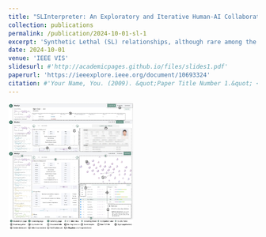 ```yaml
---
title: "SLInterpreter: An Exploratory and Iterative Human-AI Collaborative System for GNN-based Synthetic Lethal Prediction"
collection: publications
permalink: /publication/2024-10-01-sl-1
excerpt: 'Synthetic Lethal (SL) relationships, although rare among the vast array of gene combinations, hold substantial promise for targeted cancer therapy. Despite advancements in AI model accuracy, there remains a persistent need among domain experts for interpretive paths and mechanism explorations that better harmonize with domain-specific knowledge, particularly due to the significant costs involved in experimentation. To address this gap, we propose an iterative Human-AI collaborative framework comprising two key components: 1)Human-Engaged Knowledge Graph Refinement based on Metapath Strategies, which leverages insights from interpretive paths and domain expertise to refine the knowledge graph through metapath strategies with appropriate granularity. 2)Cross-Granularity SL Interpretation Enhancement and Mechanism Analysis, which aids domain experts in organizing and comparing prediction results and interpretive paths across different granularities, thereby uncovering new SL relationships, enhancing result interpretation, and elucidating potential mechanisms inferred by Graph Neural Network (GNN) models. These components cyclically optimize model predictions and mechanism explorations, thereby enhancing expert involvement and intervention to build trust. This framework, facilitated by SLInterpreter, ensures that newly generated interpretive paths increasingly align with domain knowledge and adhere more closely to real-world biological principles through iterative Human-AI collaboration. Subsequently, we evaluate the efficacy of the framework through a case study and expert interviews.'
date: 2024-10-01
venue: 'IEEE VIS'
slidesurl: #'http://academicpages.github.io/files/slides1.pdf'
paperurl: 'https://ieeexplore.ieee.org/document/10693324'
citation: #'Your Name, You. (2009). &quot;Paper Title Number 1.&quot; <i>Journal 1</i>. 1(1).'
---
```


<img src="../images/iui24-26-fig5.png" alt="Description of the image" style="width:50%;"/>
